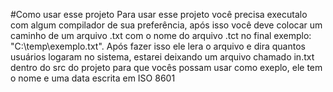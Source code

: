 #Como usar esse projeto
Para usar esse projeto você precisa executalo com algum compilador de sua preferência, após isso você deve colocar um caminho de um arquivo .txt com o nome do arquivo .tct no final exemplo: "C:\temp\exemplo.txt".
Após fazer isso ele lera o arquivo e dira quantos usuários logaram no sistema, estarei deixando um arquivo chamado in.txt dentro do src do projeto para que vocês possam usar como exeplo, ele tem o nome e uma data escrita em ISO 8601